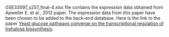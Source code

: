 GSE33097_s257_final-4.xlsx file contains the expression data obtained from Apweiler E. et al., 2012 paper. The expression data from this paper have been chosen to be added to the back-end database. Here is the link to the paper [Yeast glucose pathways converge on the transcriptional regulation of trehalose biosynthesis](https://bmcgenomics.biomedcentral.com/articles/10.1186/1471-2164-13-239).
